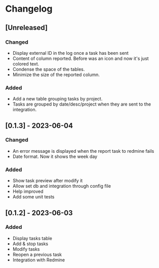 # Changelog

## [Unreleased]

### Changed

- Display external ID in the log once a task has been sent
- Content of column reported. Before was an icon and now it's just colored text.
- Condense the space of the tables.
- Minimize the size of the reported column.

### Added

- Add a new table grouping tasks by project.
- Tasks are grouped by date/desc/project when they are sent to the integration.

## [0.1.3] - 2023-06-04

### Changed

- An error message is displayed when the report task to redmine fails
- Date format. Now it shows the week day

### Added

- Show task preview after modify it
- Allow set db and integration through config file
- Help improved
- Add some unit tests

## [0.1.2] - 2023-06-03

### Added

- Display tasks table
- Add & stop tasks
- Modify tasks
- Reopen a previous task
- Integration with Redmine
